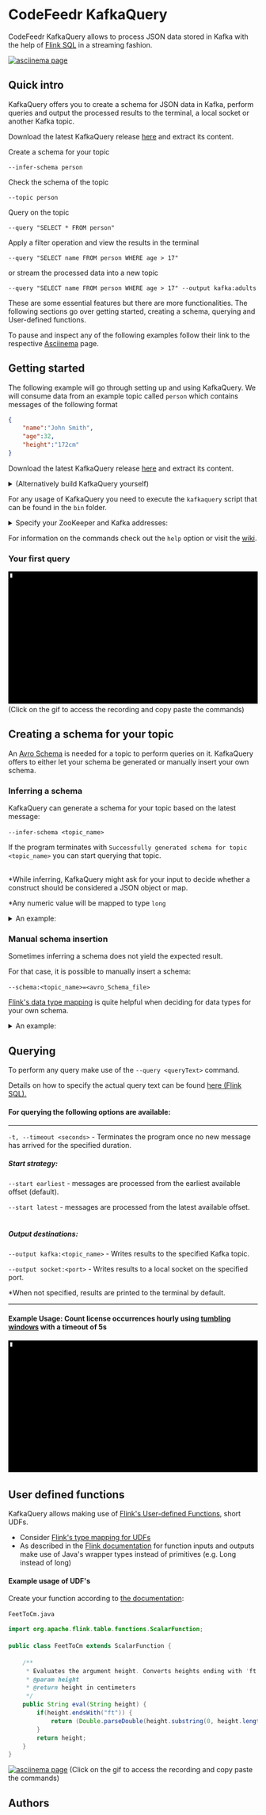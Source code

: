 # CodeFeedr KafkaQuery

CodeFeedr KafkaQuery allows to process JSON data stored in Kafka with the help of [Flink SQL](https://ci.apache.org/projects/flink/flink-docs-release-1.12/dev/table/sql/queries.html#operations) in a streaming fashion.


[![asciinema page](docs/UsageExamples/Showcase.gif)](https://asciinema.org/a/388424)


## Quick intro

KafkaQuery offers you to create a schema for JSON data in Kafka, perform queries and output the processed results to the terminal, a local socket or another Kafka topic.

Download the latest KafkaQuery release [here](https://github.com/codefeedr/kafkaquery/releases) and extract its content. 

Create a schema for your topic

    --infer-schema person

Check the schema of the topic

    --topic person

Query on the topic

    --query "SELECT * FROM person"
    
Apply a filter operation and view the results in the terminal

    --query "SELECT name FROM person WHERE age > 17"
    
or stream the processed data into a new topic

    --query "SELECT name FROM person WHERE age > 17" --output kafka:adults

These are some essential features but there are more functionalities. The following sections go over getting started, creating a schema, querying and User-defined functions.


To pause and inspect any of the following examples follow their link to the respective [Asciinema](https://asciinema.org/) page.


## Getting started

The following example will go through setting up and using KafkaQuery. We will consume data from an example topic called `person` which contains messages of the following format  

```json
{	
	"name":"John Smith",
	"age":32,
	"height":"172cm"
}
```

Download the latest KafkaQuery release [here](https://github.com/codefeedr/kafkaquery/releases) and extract its content. 

<details> 
<summary>(Alternatively build KafkaQuery yourself)</summary>
<br>

Clone the project and open it as a sbt project. Run `sbt pack` to create a package folder containing program launch scripts in the following directory: ```target/pack/bin/kafkaquery/bin```


</details>

For any usage of KafkaQuery you need to execute the `kafkaquery` script that can be found in the `bin` folder.

<details>
	<summary>Specify your ZooKeeper and Kafka addresses:</summary>

***

**By either**

<details>
	<summary>Setting environment variables for your ZooKeeper and Kafka addresses:</summary>

<br>

| Property          | Default value  |Environment variable name (optional) |
|-------------------|----------------|-------------------------------------|
| Kafka Address     | localhost:9092 |KAFKA_ADDR                           |
| ZooKeeper Address | localhost:2181 |ZK_ADDR                              |
<br>

</details>

**Or**

<details>
	<summary>Specifying your ZooKeeper and Kafka addresses for every execution:</summary>
<br>

Always append the following options to your command when running the program


`--zookeeper <address> --kafka <address>`

</details>

***

</details>


 <!--Maybe more details on how to execute the script? Maybe add a nice link on how to execute scripts-->

For information on the commands check out the `help` option or visit the [wiki](https://github.com/codefeedr/kafkaquery/wiki/Commands).



### Your first query

[![asciinema page](docs/UsageExamples/firstQuery.gif)](https://asciinema.org/a/zkjkCKmCpEFV3AjxksHZRGNFf)
(Click on the gif to access the recording and copy paste the commands)

## Creating a schema for your topic

An [Avro Schema](https://avro.apache.org/docs/current/spec.html) is needed for a topic to perform queries on it. KafkaQuery offers to either let your schema be generated or manually insert your own schema.

### Inferring a schema

KafkaQuery can generate a schema for your topic based on the latest message:
 
`--infer-schema <topic_name>`

If the program terminates with `Successfully generated schema for topic <topic_name>` you can start querying that topic.<br><br>



*While inferring, KafkaQuery might ask for your input to decide whether a construct should be considered a JSON object or map.

*Any numeric value will be mapped to type `long`

<details>
<summary>An example:</summary><br>


A schema for topic `color` is needed.

The latest message in the topic is: 
```
{
  "name":"Peter",
  "favoriteColors":{
                      "color1":"Red",
                      "color2":"Blue",
                      "color3":"Black"
                    }
}
```
Run the program with the following option:
<details>
<summary><code>--infer-schema color</code></summary>

```
Should this be a map (m) or an object (o)?
{
  "color1" : "Red",
  "color2" : "Blue",
  "color3" : "Black"
}
Please insert one of the following characters: m, o
```

`m`

`Successfully generated schema for topic color`

</details>

In this case, using a map (m) is appropriate.

Verify the schema with the following option:

<details><summary><code>--topic color</code></summary>

```
{
  "type" : "record",
  "name" : "color",
  "namespace" : "infer",
  "fields" : [ {
    "name" : "name",
    "type" : "string"
  }, {
    "name" : "favoriteColors",
    "type" : {
      "type" : "map",
      "values" : "string"
    }
  } ]
}
```

</details>

The topic `color` can now be queried on and has the fields `name` and `favoriteColors`.






</details>



### Manual schema insertion

Sometimes inferring a schema does not yield the expected result. 

For that case, it is possible to manually insert a schema: 

`--schema:<topic_name>=<avro_Schema_file>`

[Flink's data type mapping](https://ci.apache.org/projects/flink/flink-docs-release-1.12/dev/table/connectors/formats/avro.html#data-type-mapping) is quite helpful when deciding for data types for your own schema.

<details><summary>An example:</summary><br>

Renaming a field of topic `person`.

<details><summary>Current schema</summary>

```
{
  "type" : "record",
  "name" : "person",
  "namespace" : "infer",
  "fields" : [ {
    "name" : "name",
    "type" : "string"
  }, {
    "name" : "age",
    "type" : "long"
  }, {
    "name" : "height",
    "type" : "string"
  } ]
}
```
</details>

Create a file containing the updated schema:

<details><summary>schema.txt</summary>

```diff
{
  "type" : "record",
  "name" : "person",
  "namespace" : "infer",
  "fields" : [ {
+   "name" : "surname",
    "type" : "string"
  }, {
    "name" : "age",
    "type" : "long"
  }, {
    "name" : "height",
    "type" : "string"
  } ]
}
```
</details>

Run the program with the following option:

`--schema:person=path/to/schema.txt`

The schema for topic `person` is updated now.

</details>

## Querying 

To perform any query make use of the `--query <queryText>` command.

Details on how to specify the actual query text can be found [here (Flink SQL).](https://ci.apache.org/projects/flink/flink-docs-release-1.12/dev/table/sql/queries.html#operations)

#### For querying the following options are available:

***

`-t, --timeout <seconds>`  - Terminates the program once no new message has arrived for the specified duration.

##### Start strategy:

`--start earliest`  - messages are processed from the earliest available offset (default).

`--start latest`  - messages are processed from the latest available offset.
<br><br>

##### Output destinations:

`--output kafka:<topic_name>`  - Writes results to the specified Kafka topic.

`--output socket:<port>`  - Writes results to a local socket on the specified port.

*When not specified, results are printed to the terminal by default.
  
  ***


#### Example Usage: Count license occurrences hourly using [tumbling windows](https://ci.apache.org/projects/flink/flink-docs-stable/dev/stream/operators/windows.html#tumbling-windows) with a timeout of 5s
[![asciinema page](docs/UsageExamples/UsageExample1.gif)](https://asciinema.org/a/R21SCIQS9MG79Nmfs3dUmlpw1)

 <!-- Add another example usage, outputting to kafka topic, then consuming again from that topic -->

## User defined functions

KafkaQuery allows making use of [Flink's User-defined Functions](https://ci.apache.org/projects/flink/flink-docs-stable/dev/table/functions/udfs.html#user-defined-functions), short UDFs. 

* Consider [Flink's type mapping for UDFs](https://ci.apache.org/projects/flink/flink-docs-release-1.12/dev/table/connectors/formats/avro.html#data-type-mapping)
* As described in the [Flink documentation](https://ci.apache.org/projects/flink/flink-docs-stable/dev/table/functions/udfs.html#us) for function inputs and outputs make use of Java's wrapper types instead of primitives (e.g. Long instead of long)


#### Example usage of UDF's

Create your function according to [the documentation](https://ci.apache.org/projects/flink/flink-docs-stable/dev/table/functions/udfs.html#user-defined-functions):

`FeetToCm.java`

```java
import org.apache.flink.table.functions.ScalarFunction;

public class FeetToCm extends ScalarFunction {

    /**
     * Evaluates the argument height. Converts heights ending with 'ft' to centimeters.
     * @param height
     * @return height in centimeters
     */
    public String eval(String height) {
        if(height.endsWith("ft")) {
            return (Double.parseDouble(height.substring(0, height.length()-2)) * 30.48) + "cm";
        }
        return height;
    }
}
```

[![asciinema page](docs/UsageExamples/udf.gif)](https://asciinema.org/a/388476)
(Click on the gif to access the recording and copy paste the commands)

## Authors

